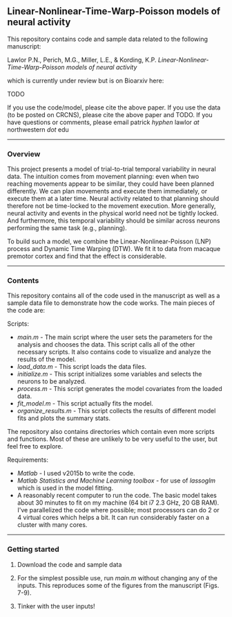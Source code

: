 ## Linear-Nonlinear-Time-Warp-Poisson models of neural activity

This repository contains code and sample data related to the following manuscript:

Lawlor P.N., Perich, M.G., Miller, L.E., & Kording, K.P. *Linear-Nonlinear-Time-Warp-Poisson models of neural activity*

which is currently under review but is on Bioarxiv here:

TODO

If you use the code/model, please cite the above paper. If you use the data (to be posted on CRCNS), please cite the above paper and TODO. If you have questions or comments, please email patrick *hyphen* lawlor *at* northwestern *dot* edu

***
### Overview

This project presents a model of trial-to-trial temporal variability in neural data. The intuition comes from movement planning: even when two reaching movements appear to be similar, they could have been planned differently. We can plan movements and execute them immediately, or execute them at a later time. Neural activity related to that planning should therefore not be time-locked to the movement execution. More generally, neural activity and events in the physical world need not be tightly locked. And furthermore, this temporal variability should be similar across neurons performing the same task (e.g., planning).

To build such a model, we combine the Linear-Nonlinear-Poisson (LNP) process and Dynamic Time Warping (DTW). We fit it to data from macaque premotor cortex and find that the effect is considerable.

***
### Contents

This repository contains all of the code used in the manuscript as well as a sample data file to demonstrate how the code works. The main pieces of the code are:


Scripts:
* *main.m* - The main script where the user sets the parameters for the analysis and chooses the data. This script calls all of the other necessary scripts. It also contains code to visualize and analyze the results of the model.
* *load_data.m* - This script loads the data files.
* *initialize.m* - This script initializes some variables and selects the neurons to be analyzed.
* *process.m* - This script generates the model covariates from the loaded data.
* *fit_model.m* - This script actually fits the model.
* *organize_results.m* - This script collects the results of different model fits and plots the summary stats.

The repository also contains directories which contain even more scripts and functions. Most of these are unlikely to be very useful to the user, but feel free to explore.

Requirements:
* *Matlab* - I used v2015b to write the code.
* *Matlab Statistics and Machine Learning toolbox* - for use of *lassoglm* which is used in the model fitting.
* A reasonably recent computer to run the code. The basic model takes about 30 minutes to fit on my machine (64 bit i7 2.3 GHz, 20 GB RAM). I've parallelized the code where possible; most processors can do 2 or 4 virtual cores which helps a bit. It can run considerably faster on a cluster with many cores.

***
### Getting started

1. Download the code and sample data

2. For the simplest possible use, run *main.m* without changing any of the inputs. This reproduces some of the figures from the manuscript (Figs. 7-9).

3. Tinker with the user inputs!
